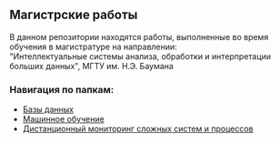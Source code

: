 ## Магистрские работы
В данном репозитории находятся работы, выполненные во время обучения в магистратуре на направлении: </br> "Интеллектуальные системы анализа, обработки и интерпретации больших данных", МГТУ им. Н.Э. Баумана

### Навигация по папкам:
- [Базы данных](https://github.com/daryys/bmstu_m1/tree/main/DB)
- [Машинное обучение](https://github.com/daryys/bmstu_m1/tree/main/MachineLearning)
- [Дистанционный мониторинг сложных систем и процессов](https://github.com/daryys/bmstu_m1/tree/main/RemoteMonitoring)
